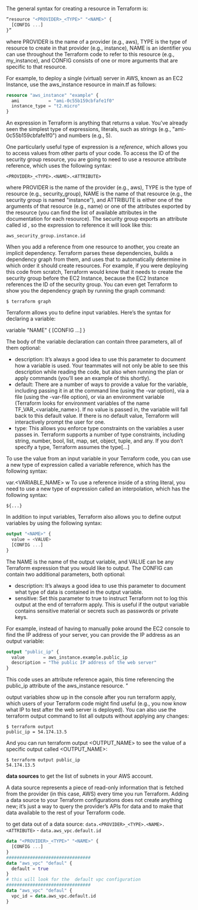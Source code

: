 The general syntax for creating a resource in Terraform is:


```tf
“resource "<PROVIDER>_<TYPE>" "<NAME>" {
  [CONFIG ...]
}”
```

where PROVIDER is the name of a provider (e.g., aws), TYPE is the type of resource to create in that provider (e.g., instance), NAME is an identifier you can use throughout the Terraform code to refer to this resource (e.g., my_instance), and CONFIG consists of one or more arguments that are specific to that resource.

For example, to deploy a single (virtual) server in AWS, known as an EC2 Instance, use the aws_instance resource in main.tf as follows:

```tf
resource "aws_instance" "example" {
  ami           = "ami-0c55b159cbfafe1f0"
  instance_type = "t2.micro"
}
```

An expression in Terraform is anything that returns a value. You’ve already seen the simplest type of expressions, literals, such as strings (e.g., "ami-0c55b159cbfafe1f0") and numbers (e.g., 5).

One particularly useful type of expression is a _reference_, which allows you to access values from other parts of your code. To access the ID of the security group resource, you are going to need to use a resource attribute reference, which uses the following syntax:

`<PROVIDER>_<TYPE>.<NAME>.<ATTRIBUTE>`

where PROVIDER is the name of the provider (e.g., aws), TYPE is the type of resource (e.g., security_group), NAME is the name of that resource (e.g., the security group is named "instance"), and ATTRIBUTE is either one of the arguments of that resource (e.g., name) or one of the attributes exported by the resource (you can find the list of available attributes in the documentation for each resource). The security group exports an attribute called id , so the expression to reference it will look like this:

`aws_security_group.instance.id`

When you add a reference from one resource to another, you create an implicit dependency. Terraform parses these dependencies, builds a dependency graph from them, and uses that to automatically determine in which order it should create resources. For example, if you were deploying this code from scratch, Terraform would know that it needs to create the security group before the EC2 Instance, because the EC2 Instance references the ID of the security group. You can even get Terraform to show you the dependency graph by running the graph command:

`$ terraform graph`

Terraform allows you to define input variables. Here’s the syntax for declaring a variable:

variable "NAME" {
  [CONFIG ...]
}

The body of the variable declaration can contain three parameters, all of them optional:

- description: It’s always a good idea to use this parameter to document how a variable is used. Your teammates will not only be able to see this description while reading the code, but also when running the plan or apply commands (you’ll see an example of this shortly).
- default: There are a number of ways to provide a value for the variable, including passing it in at the command line (using the -var option), via a file (using the -var-file option), or via an environment variable (Terraform looks for environment variables of the name TF_VAR_<variable_name>). If no value is passed in, the variable will fall back to this default value. If there is no default value, Terraform will interactively prompt the user for one.
- type: This allows you enforce type constraints on the variables a user passes in. Terraform supports a number of type constraints, including string, number, bool, list, map, set, object, tuple, and any. If you don’t specify a type, Terraform assumes the type[…]

To use the value from an input variable in your Terraform code, you can use a new type of expression called a variable reference, which has the following syntax:

var.<VARIABLE_NAME>
 w
To use a reference inside of a string literal, you need to use a new type of expression called an interpolation, which has the following syntax:

`${...}`

In addition to input variables, Terraform also allows you to define output variables by using the following syntax:

```tf
output "<NAME>" {
  value = <VALUE>
  [CONFIG ...]
}
```

The NAME is the name of the output variable, and VALUE can be any Terraform expression that you would like to output. The CONFIG can contain two additional parameters, both optional:

- description: It’s always a good idea to use this parameter to document what type of data is contained in the output variable.
- sensitive: Set this parameter to true to instruct Terraform not to log this output at the end of terraform apply. This is useful if the output variable contains sensitive material or secrets such as passwords or private keys.

For example, instead of having to manually poke around the EC2 console to find the IP address of your server, you can provide the IP address as an output variable:

```tf
output "public_ip" {
  value       = aws_instance.example.public_ip
  description = "The public IP address of the web server"
}
```

This code uses an attribute reference again, this time referencing the public_ip attribute of the aws_instance resource. ”

output variables show up in the console after you run terraform apply, which users of your Terraform code might find useful (e.g., you now know what IP to test after the web server is deployed). You can also use the terraform output command to list all outputs without applying any changes:

```console
$ terraform output
public_ip = 54.174.13.5
```

And you can run terraform output <OUTPUT_NAME> to see the value of a specific output called <OUTPUT_NAME>:

```console
$ terraform output public_ip
54.174.13.5
```

**data sources** to get the list of subnets in your AWS account.

A data source represents a piece of read-only information that is fetched from the provider (in this case, AWS) every time you run Terraform. Adding a data source to your Terraform configurations does not create anything new; it’s just a way to query the provider’s APIs for data and to make that data available to the rest of your Terraform code.

to get data out of a data source: `data.<PROVIDER>_<TYPE>.<NAME>.<ATTRIBUTE>` - `data.aws_vpc.default.id`

```tf
data "<PROVIDER>_<TYPE>" "<NAME>" {
  [CONFIG ...] 
}
################################
data "aws_vpc" "defaul" {
  default = true
}
# this will look for the  default vpc configuration
################################
data "aws_vpc" "defaul" {
  vpc_id = data.aws_vpc.default.id
}
```



